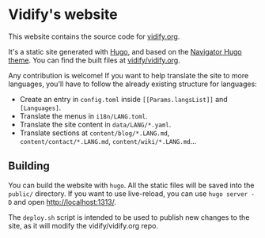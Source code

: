 # Vidify's website
This website contains the source code for [vidify.org](https://vidify.org/).

It's a static site generated with [Hugo](https://gohugo.io/), and based on the [Navigator Hugo theme](https://themes.gohugo.io/navigator-hugo/). You can find the built files at [vidify/vidify.org](https://github.com/vidify/vidify.org).

Any contribution is welcome! If you want to help translate the site to more languages, you'll have to follow the already existing structure for languages:

* Create an entry in `config.toml` inside `[[Params.langsList]]` and `[Languages]`.
* Translate the menus in `i18n/LANG.toml`.
* Translate the site content in `data/LANG/*.yaml`.
* Translate sections at `content/blog/*.LANG.md`, `content/contact/*.LANG.md`, `content/wiki/*.LANG.md`...

## Building
You can build the website with `hugo`. All the static files will be saved into the `public/` directory. If you want to use live-reload, you can use `hugo server -D` and open [http://localhost:1313/](http://localhost:1313/).

The `deploy.sh` script is intended to be used to publish new changes to the site, as it will modify the vidify/vidify.org repo.
